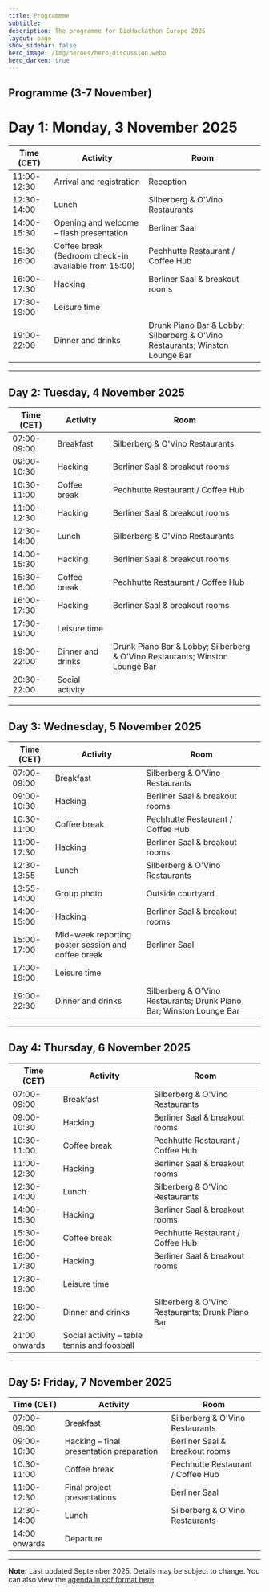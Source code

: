 ```yaml
---
title: Programmme
subtitle:
description: The programme for BioHackathon Europe 2025
layout: page
show_sidebar: false
hero_image: /img/heroes/hero-discussion.webp
hero_darken: true
---
```


## Programme (3-7 November)

# Day 1: Monday, 3 November 2025



| Time (CET)  | Activity                                            | Room                                 |
|-------------|-----------------------------------------------------|--------------------------------------|
| 11:00-12:30 | Arrival and registration                            | Reception                            |
| 12:30-14:00 | Lunch                                               | Silberberg & O'Vino Restaurants      |
| 14:00-15:30 | Opening and welcome – flash presentation            | Berliner Saal                        |
| 15:30-16:00 | Coffee break (Bedroom check-in available from 15:00) | Pechhutte Restaurant / Coffee Hub    |
| 16:00-17:30 | Hacking                                             | Berliner Saal & breakout rooms       |
| 17:30-19:00 | Leisure time                                        |                                      |
| 19:00-22:00 | Dinner and drinks                                   | Drunk Piano Bar & Lobby; Silberberg & O'Vino Restaurants; Winston Lounge Bar |

---

## Day 2: Tuesday, 4 November 2025

| Time (CET)  | Activity                                            | Room                                 |
|-------------|-----------------------------------------------------|--------------------------------------|
| 07:00-09:00 | Breakfast                                           | Silberberg & O'Vino Restaurants      |
| 09:00-10:30 | Hacking                                             | Berliner Saal & breakout rooms       |
| 10:30-11:00 | Coffee break                                        | Pechhutte Restaurant / Coffee Hub    |
| 11:00-12:30 | Hacking                                             | Berliner Saal & breakout rooms       |
| 12:30-14:00 | Lunch                                               | Silberberg & O'Vino Restaurants      |
| 14:00-15:30 | Hacking                                             | Berliner Saal & breakout rooms       |
| 15:30-16:00 | Coffee break                                        | Pechhutte Restaurant / Coffee Hub    |
| 16:00-17:30 | Hacking                                             | Berliner Saal & breakout rooms       |
| 17:30-19:00 | Leisure time                                        |                                      |
| 19:00-22:00 | Dinner and drinks                                   | Drunk Piano Bar & Lobby; Silberberg & O'Vino Restaurants; Winston Lounge Bar |
| 20:30-22:00 | Social activity                                     |                                      |

---

## Day 3: Wednesday, 5 November 2025

| Time (CET)  | Activity                                            | Room                                 |
|-------------|-----------------------------------------------------|--------------------------------------|
| 07:00-09:00 | Breakfast                                           | Silberberg & O'Vino Restaurants      |
| 09:00-10:30 | Hacking                                             | Berliner Saal & breakout rooms       |
| 10:30-11:00 | Coffee break                                        | Pechhutte Restaurant / Coffee Hub    |
| 11:00-12:30 | Hacking                                             | Berliner Saal & breakout rooms       |
| 12:30-13:55 | Lunch                                               | Silberberg & O'Vino Restaurants      |
| 13:55-14:00 | Group photo                                         | Outside courtyard                    |
| 14:00-15:00 | Hacking                                             | Berliner Saal & breakout rooms       |
| 15:00-17:00 | Mid-week reporting poster session and coffee break  | Berliner Saal                        |
| 17:00-19:00 | Leisure time                                        |                                      |
| 19:00-22:30 | Dinner and drinks                                   | Silberberg & O'Vino Restaurants; Drunk Piano Bar; Winston Lounge Bar |

---

## Day 4: Thursday, 6 November 2025

| Time (CET)  | Activity                                            | Room                                 |
|-------------|-----------------------------------------------------|--------------------------------------|
| 07:00-09:00 | Breakfast                                           | Silberberg & O'Vino Restaurants      |
| 09:00-10:30 | Hacking                                             | Berliner Saal & breakout rooms       |
| 10:30-11:00 | Coffee break                                        | Pechhutte Restaurant / Coffee Hub    |
| 11:00-12:30 | Hacking                                             | Berliner Saal & breakout rooms       |
| 12:30-14:00 | Lunch                                               | Silberberg & O'Vino Restaurants      |
| 14:00-15:30 | Hacking                                             | Berliner Saal & breakout rooms       |
| 15:30-16:00 | Coffee break                                        | Pechhutte Restaurant / Coffee Hub    |
| 16:00-17:30 | Hacking                                             | Berliner Saal & breakout rooms       |
| 17:30-19:00 | Leisure time                                        |                                      |
| 19:00-22:00 | Dinner and drinks                                   | Silberberg & O'Vino Restaurants; Drunk Piano Bar |
| 21:00 onwards | Social activity – table tennis and foosball       |                                      |

---

## Day 5: Friday, 7 November 2025

| Time (CET)  | Activity                                            | Room                                 |
|-------------|-----------------------------------------------------|--------------------------------------|
| 07:00-09:00 | Breakfast                                           | Silberberg & O'Vino Restaurants      |
| 09:00-10:30 | Hacking – final presentation preparation           | Berliner Saal & breakout rooms       |
| 10:30-11:00 | Coffee break                                        | Pechhutte Restaurant / Coffee Hub    |
| 11:00-12:30 | Final project presentations                         | Berliner Saal                        |
| 12:30-14:00 | Lunch                                               | Silberberg & O'Vino Restaurants      |
| 14:00 onwards | Departure                                         |                                      |

---

**Note:** Last updated September 2025. Details may be subject to change. You can also view the <a href="/pdf/Biohackathon 2025 programme.pdf">agenda in pdf format here</a>.
